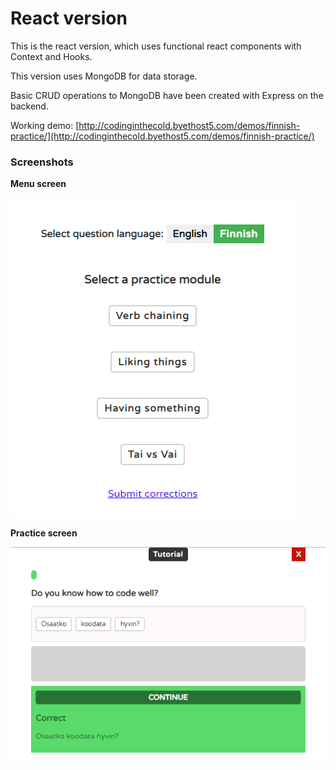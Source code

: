 # React version 

This is the react version, which uses functional react components with Context and Hooks. 

This version uses MongoDB for data storage.

Basic CRUD operations to MongoDB have been created with Express on the backend. 

Working demo: [http://codinginthecold.byethost5.com/demos/finnish-practice/](http://codinginthecold.byethost5.com/demos/finnish-practice/)

### Screenshots

**Menu screen**

![](screenshots/menu.png)

**Practice screen**

![](screenshots/game.png)


